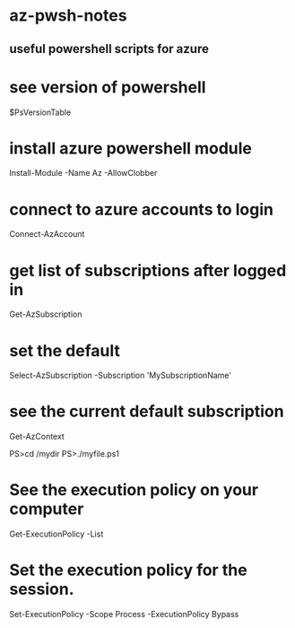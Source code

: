 # az-pwsh-notes
## useful powershell scripts for azure

# see version of powershell
$PsVersionTable

# install azure powershell module
Install-Module -Name Az -AllowClobber

# connect to azure accounts to login
Connect-AzAccount

# get list of subscriptions after logged in
Get-AzSubscription

# set the default
Select-AzSubscription -Subscription 'MySubscriptionName'

# see the current default subscription
Get-AzContext

PS>cd /mydir
PS>./myfile.ps1

# See the execution policy on your computer
Get-ExecutionPolicy -List

# Set the execution policy for the session. 
Set-ExecutionPolicy -Scope Process -ExecutionPolicy Bypass
